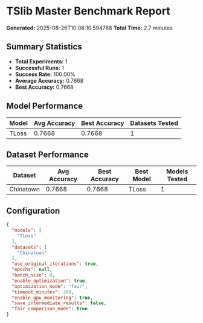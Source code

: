 # TSlib Master Benchmark Report

**Generated:** 2025-08-26T10:08:10.594788
**Total Time:** 2.7 minutes

## Summary Statistics

- **Total Experiments:** 1
- **Successful Runs:** 1
- **Success Rate:** 100.00%
- **Average Accuracy:** 0.7668
- **Best Accuracy:** 0.7668

## Model Performance

| Model | Avg Accuracy | Best Accuracy | Datasets Tested |
|-------|-------------|---------------|----------------|
| TLoss | 0.7668 | 0.7668 | 1 |

## Dataset Performance

| Dataset | Avg Accuracy | Best Accuracy | Best Model | Models Tested |
|---------|-------------|---------------|------------|---------------|
| Chinatown | 0.7668 | 0.7668 | TLoss | 1 |

## Configuration

```json
{
  "models": [
    "TLoss"
  ],
  "datasets": [
    "Chinatown"
  ],
  "use_original_iterations": true,
  "epochs": null,
  "batch_size": 8,
  "enable_optimization": true,
  "optimization_mode": "fair",
  "timeout_minutes": 200,
  "enable_gpu_monitoring": true,
  "save_intermediate_results": false,
  "fair_comparison_mode": true
}
```

